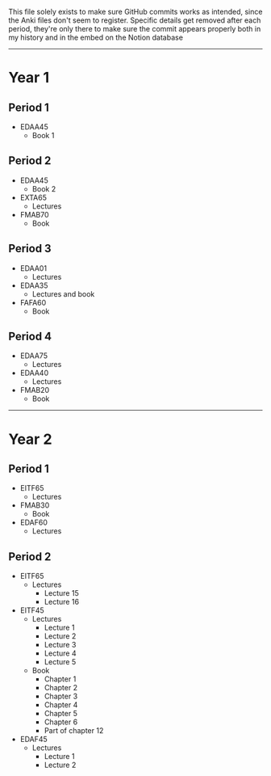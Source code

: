 This file solely exists to make sure GitHub commits works as intended, since the Anki files don't seem to register.
Specific details get removed after each period, they're only there to make sure the commit appears properly both in my history and in the embed on the Notion database

---
# Year 1
## Period 1
* EDAA45
	* Book 1
## Period 2
* EDAA45
	* Book 2
* EXTA65
	* Lectures
* FMAB70
	* Book
## Period 3
* EDAA01
	* Lectures
* EDAA35
	* Lectures and book
* FAFA60
	* Book
## Period 4
* EDAA75
	* Lectures
* EDAA40
	* Lectures
* FMAB20
	* Book

---

# Year 2
## Period 1
* EITF65
	* Lectures
* FMAB30
	* Book
* EDAF60
	* Lectures
## Period 2
* EITF65
	* Lectures
		* Lecture 15
		* Lecture 16
* EITF45
	* Lectures
		* Lecture 1
		* Lecture 2
		* Lecture 3
		* Lecture 4
		* Lecture 5
	* Book
		* Chapter 1
		* Chapter 2
		* Chapter 3
		* Chapter 4
		* Chapter 5
		* Chapter 6
		* Part of chapter 12
* EDAF45
	* Lectures
		* Lecture 1
		* Lecture 2
